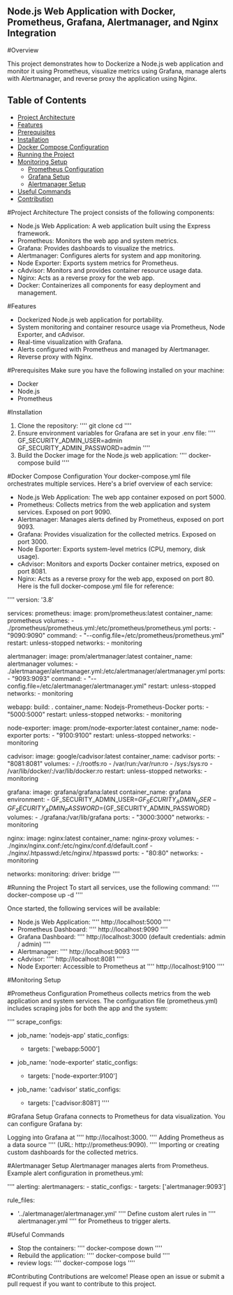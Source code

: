 ## Node.js Web Application with Docker, Prometheus, Grafana, Alertmanager, and Nginx Integration

#Overview

This project demonstrates how to Dockerize a Node.js web application and monitor it using Prometheus, visualize metrics using Grafana, manage alerts with Alertmanager, and reverse proxy the application using Nginx.

## Table of Contents
- [Project Architecture](#project-architecture)
- [Features](#features)
- [Prerequisites](#prerequisites)
- [Installation](#installation)
- [Docker Compose Configuration](#docker-compose-configuration)
- [Running the Project](#running-the-project)
- [Monitoring Setup](#monitoring-setup)
  - [Prometheus Configuration](#prometheus-configuration)
  - [Grafana Setup](#grafana-setup)
  - [Alertmanager Setup](#alertmanager-setup)
- [Useful Commands](#useful-commands)
- [Contribution](#contribution)

#Project Architecture
The project consists of the following components:

- Node.js Web Application: A web application built using the Express framework.
- Prometheus: Monitors the web app and system metrics.
- Grafana: Provides dashboards to visualize the metrics.
- Alertmanager: Configures alerts for system and app monitoring.
- Node Exporter: Exports system metrics for Prometheus.
- cAdvisor: Monitors and provides container resource usage data.
- Nginx: Acts as a reverse proxy for the web app.
- Docker: Containerizes all components for easy deployment and management.

#Features
- Dockerized Node.js web application for portability.
- System monitoring and container resource usage via Prometheus, Node Exporter, and cAdvisor.
- Real-time visualization with Grafana.
- Alerts configured with Prometheus and managed by Alertmanager.
- Reverse proxy with Nginx.

#Prerequisites
Make sure you have the following installed on your machine:

- Docker
- Node.js
- Prometheus

#Installation
1. Clone the repository:
''''
git clone <repository-url>
cd <repository-folder>
''''
2. Ensure environment variables for Grafana are set in your .env file:
''''
GF_SECURITY_ADMIN_USER=admin
GF_SECURITY_ADMIN_PASSWORD=admin
''''
3. Build the Docker image for the Node.js web application:
''''
docker-compose build
''''

#Docker Compose Configuration
Your docker-compose.yml file orchestrates multiple services. Here's a brief overview of each service:

- Node.js Web Application: The web app container exposed on port 5000.
- Prometheus: Collects metrics from the web application and system services. Exposed on port 9090.
- Alertmanager: Manages alerts defined by Prometheus, exposed on port 9093.
- Grafana: Provides visualization for the collected metrics. Exposed on port 3000.
- Node Exporter: Exports system-level metrics (CPU, memory, disk usage).
- cAdvisor: Monitors and exports Docker container metrics, exposed on port 8081.
- Nginx: Acts as a reverse proxy for the web app, exposed on port 80.
Here is the full docker-compose.yml file for reference:

''''
version: '3.8'

services:
  prometheus:
    image: prom/prometheus:latest
    container_name: prometheus
    volumes:
      - ./prometheus/prometheus.yml:/etc/prometheus/prometheus.yml
    ports:
      - "9090:9090"
    command:
      - "--config.file=/etc/prometheus/prometheus.yml"
    restart: unless-stopped
    networks:
      - monitoring

  alertmanager:
    image: prom/alertmanager:latest
    container_name: alertmanager
    volumes:
      - ./alertmanager/alertmanager.yml:/etc/alertmanager/alertmanager.yml
    ports:
      - "9093:9093"
    command:
      - "--config.file=/etc/alertmanager/alertmanager.yml"
    restart: unless-stopped
    networks:
      - monitoring

  webapp:
    build: .
    container_name: Nodejs-Prometheus-Docker
    ports:
      - "5000:5000"
    restart: unless-stopped
    networks:
      - monitoring

  node-exporter:
    image: prom/node-exporter:latest
    container_name: node-exporter
    ports:
      - "9100:9100"
    restart: unless-stopped
    networks:
      - monitoring

  cadvisor:
    image: google/cadvisor:latest
    container_name: cadvisor
    ports:
      - "8081:8081"
    volumes:
      - /:/rootfs:ro
      - /var/run:/var/run:ro
      - /sys:/sys:ro
      - /var/lib/docker/:/var/lib/docker:ro
    restart: unless-stopped
    networks:
      - monitoring

  grafana:
    image: grafana/grafana:latest
    container_name: grafana
    environment:
      - GF_SECURITY_ADMIN_USER=${GF_SECURITY_ADMIN_USER}
      - GF_SECURITY_ADMIN_PASSWORD=${GF_SECURITY_ADMIN_PASSWORD}
    volumes:
      - ./grafana:/var/lib/grafana
    ports:
      - "3000:3000"
    networks:
      - monitoring

  nginx:
    image: nginx:latest
    container_name: nginx-proxy
    volumes:
      - ./nginx/nginx.conf:/etc/nginx/conf.d/default.conf
      - ./nginx/.htpasswd:/etc/nginx/.htpasswd
    ports:
      - "80:80"
    networks:
      - monitoring

networks:
  monitoring:
    driver: bridge
''''

#Running the Project
To start all services, use the following command:
''''
docker-compose up -d
''''

Once started, the following services will be available:

- Node.js Web Application: '''' http://localhost:5000 ''''
- Prometheus Dashboard: '''' http://localhost:9090 ''''
- Grafana Dashboard: '''' http://localhost:3000 (default credentials: admin / admin) ''''
- Alertmanager: '''' http://localhost:9093 ''''
- cAdvisor: '''' http://localhost:8081 ''''
- Node Exporter: Accessible to Prometheus at '''' http://localhost:9100 ''''

#Monitoring Setup

#Prometheus Configuration
Prometheus collects metrics from the web application and system services. The configuration file (prometheus.yml) includes scraping jobs for both the app and the system:

''''
scrape_configs:
  - job_name: 'nodejs-app'
    static_configs:
      - targets: ['webapp:5000']

  - job_name: 'node-exporter'
    static_configs:
      - targets: ['node-exporter:9100']

  - job_name: 'cadvisor'
    static_configs:
      - targets: ['cadvisor:8081']
''''

#Grafana Setup
Grafana connects to Prometheus for data visualization. You can configure Grafana by:

Logging into Grafana at '''' http://localhost:3000. ''''
Adding Prometheus as a data source '''' (URL: http://prometheus:9090). ''''
Importing or creating custom dashboards for the collected metrics.

#Alertmanager Setup
Alertmanager manages alerts from Prometheus. Example alert configuration in prometheus.yml:

''''
alerting:
  alertmanagers:
    - static_configs:
        - targets: ['alertmanager:9093']

rule_files:
  - '../alertmanager/alertmanager.yml'
''''
Define custom alert rules in '''' alertmanager.yml '''' for Prometheus to trigger alerts.

#Useful Commands
- Stop the containers:
''''
docker-compose down
''''
- Rebuild the application:
''''
docker-compose build
''''
- review logs:
''''
docker-compose logs
''''

#Contributing
Contributions are welcome! Please open an issue or submit a pull request if you want to contribute to this project.
